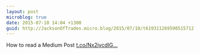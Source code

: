 ```yaml
---
layout: post
microblog: true
date: 2015-07-10 14:04 +1300
guid: http://JacksonOfTrades.micro.blog/2015/07/10/t619311269590515712.html
---
```

How to read a Medium Post [t.co/Nx2iycdIG...](http://t.co/Nx2iycdIGD)
